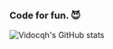 ### Code for fun. 😈

![Vidocqh's GitHub stats](https://github-readme-stats.vercel.app/api?username=vidocqh&show_icons=true&count_private=true)
